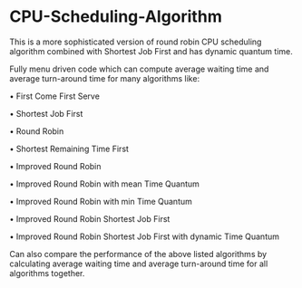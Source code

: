 # CPU-Scheduling-Algorithm
This is a more sophisticated version of round robin CPU scheduling algorithm combined with Shortest Job First and has dynamic quantum time.

Fully menu driven code which can compute average waiting time and average turn-around time for many algorithms like:

• First Come First Serve

• Shortest Job First

• Round Robin

• Shortest Remaining Time First

• Improved Round Robin

• Improved Round Robin with mean Time Quantum

• Improved Round Robin with min Time Quantum

• Improved Round Robin Shortest Job First

• Improved Round Robin Shortest Job First with dynamic Time Quantum

Can also compare the performance of the above listed algorithms by calculating average waiting time and average turn-around time for all algorithms together.
